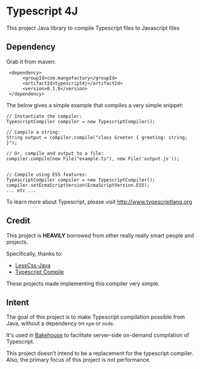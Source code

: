# Typescript 4J
This project Java library to compile Typescript files to Javascript files

## Dependency
Grab it from maven:

     <dependency>
          <groupId>com.mangofactory</groupId>
          <artifactId>typescript4j</artifactId>
          <version>0.1.0</version>
     </dependency>
     
     
The below gives a simple example that compiles a very simple snippet:

	// Instantiate the compiler:
	TypescriptCompiler compiler = new TypescriptCompiler();
	
	// Compile a string:
	String output = compiler.compile("class Greeter { greeting: string; }");
	
	// Or, compile and output to a file:
	compiler.compile(new File("example.ts"), new File('output.js'));
	
	
	// Compile using ES5 features:
	TypescriptCompiler compiler = new TypescriptCompiler();
	compiler.setEcmaScriptVersion(EcmaScriptVersion.ES5);
	... etc ...
	
To learn more about Typescript, please visit http://www.typescriptlang.org

## Credit
This project is **HEAVILY** borrowed from other really really smart people and projects.

Specifically, thanks to:
 * [LessCss-Java](https://github.com/marceloverdijk/lesscss-java)
 * [Typescript Compile](https://github.com/niutech/typescript-compile)
 
These projects made implementing this compiler very simple.

## Intent
The goal of this project is to make Typescript compilation possible from Java,
without a dependency on `npm` or `node`.

It's used in [Bakehouse](https://github.com/martypitt/bakehouse) to facilitate server-side on-demand compilation of Typescript.

This project doesn't intend to be a replacement for the typescript compiler.
Also, the primary focus of this project is *not* performance.

